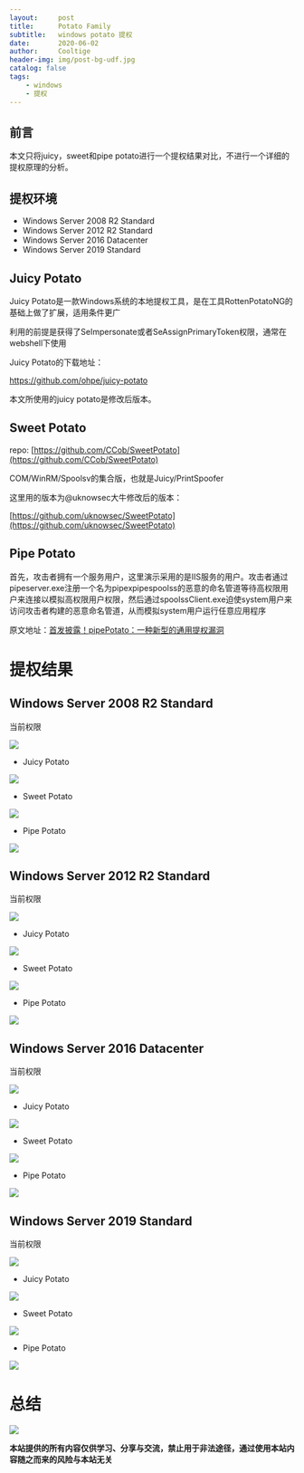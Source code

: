 ```yaml
---
layout:     post
title:      Potato Family
subtitle:   windows potato 提权
date:       2020-06-02
author:     Cooltige
header-img: img/post-bg-udf.jpg
catalog: false
tags:
    - windows
    - 提权
---
```


##	前言
本文只将juicy，sweet和pipe potato进行一个提权结果对比，不进行一个详细的提权原理的分析。
##    提权环境


*    Windows Server 2008 R2 Standard
*    Windows Server 2012 R2 Standard
*    Windows Server 2016 Datacenter
*    Windows Server 2019 Standard

##    Juicy Potato

Juicy Potato是一款Windows系统的本地提权工具，是在工具RottenPotatoNG的基础上做了扩展，适用条件更广

利用的前提是获得了SeImpersonate或者SeAssignPrimaryToken权限，通常在webshell下使用

Juicy Potato的下载地址：

https://github.com/ohpe/juicy-potato

本文所使用的juicy potato是修改后版本。
##    Sweet Potato

repo: [https://github.com/CCob/SweetPotato](https://github.com/CCob/SweetPotato)

COM/WinRM/Spoolsv的集合版，也就是Juicy/PrintSpoofer

这里用的版本为@uknowsec大牛修改后的版本：

[https://github.com/uknowsec/SweetPotato](https://github.com/uknowsec/SweetPotato)

##    Pipe Potato

首先，攻击者拥有一个服务用户，这里演示采用的是IIS服务的用户。攻击者通过pipeserver.exe注册一个名为pipexpipespoolss的恶意的命名管道等待高权限用户来连接以模拟高权限用户权限，然后通过spoolssClient.exe迫使system用户来访问攻击者构建的恶意命名管道，从而模拟system用户运行任意应用程序

原文地址：[首发披露！pipePotato：一种新型的通用提权漏洞](https://mp.weixin.qq.com/s?__biz=MzA5ODA0NDE2MA==&mid=2649721577&idx=1&sn=63492135184603b429aa582ba1aaae14&chksm=888cba86bffb33906f6240256fc1221c2d7f8634f585945300f06c7b41fc89c8d842938e47ad&scene=126&sessionid=1588771605&key=b152a177cb32a70e1b306b467192c663cd1fdce048ef5fd610ecd579442d68f99b42489b7b4a236b4225dcdfd2e5e1391b409f72d49b1bb0f87dd271417a0b350c0b30dec106acc36f486e31c6028fca&ascene=1&uin=MTA4NDQ2OTQyNQ%3D%3D&devicetype=Windows+10+x64&version=62090070&lang=zh_CN&exportkey=A1nxB%2BVmcEwCBPW%2FaI67iwA%3D&pass_ticket=0xebiPfVsRrXZEc9Svu4bjBx%2FQndL34gmcp6e9jrjx4kbPtNEBkXSNC36M9%2FiP2u)

#    提权结果
##    Windows Server 2008 R2 Standard

当前权限

![](/img/potato_family/576a1a0b-7d4e-490a-a10e-3cce2fa9da9a.png)

*    Juicy Potato

![](/img/potato_family/e0053f5d-c3b6-41ca-9a93-2d505c170c9d.png)

*    Sweet Potato

![](/img/potato_family/a26002f3-6576-4522-bcf7-d41340dd2068.png)

*    Pipe Potato

![](/img/potato_family/49b9511f-190e-438d-ad07-1e757aa3352d.png)


##    Windows Server 2012 R2 Standard

当前权限

![](/img/potato_family/41d08f0d-043a-47a3-9d32-14ac4c1fa71a.png)

*    Juicy Potato

![](/img/potato_family/ec44012d-9706-4be2-984d-b50d4b992aed.png)

*    Sweet Potato

![](/img/potato_family/a3134063-f195-448b-bc96-82800118ebe0.png)

*    Pipe Potato

![](/img/potato_family/91c9c6e8-4c27-4a28-abe0-11044689233a.png)


##    Windows Server 2016 Datacenter

当前权限

![](/img/potato_family/713dd477-fdf9-40d5-bf38-ecd7973f1f02.png)

*    Juicy Potato

![](/img/potato_family/fbcbe8f7-4e6b-445b-a64d-dd9fe4905bea.png)

*    Sweet Potato

![](/img/potato_family/33e7ccb1-5e58-428a-90a4-8d40d62578fa.png)

*    Pipe Potato

![](/img/potato_family/1e4e4608-333e-4d47-a16a-10c7a4524021.png)

##    Windows Server 2019 Standard

当前权限

![](/img/potato_family/81585525-ad83-4fbf-b9c7-d8c465c55b77.png)

*    Juicy Potato

![](/img/potato_family/1b58e46b-896d-4925-8a8e-2e362cc1dbdc.png)

*    Sweet Potato

![](/img/potato_family/e40a765a-2b53-4dff-9287-d8a77e51d8de.png)

*    Pipe Potato

![](/img/potato_family/16e5fb76-69b0-442b-9212-229c5556b974.png)

#    总结

![](/img/potato_family/b40f50b3-71c4-433e-8158-348e6abe56e6.png)

**本站提供的所有内容仅供学习、分享与交流，禁止用于非法途径，通过使用本站内容随之而来的风险与本站无关**